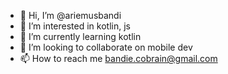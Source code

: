 - 👋 Hi, I’m @ariemusbandi
- 👀 I’m interested in kotlin, js
- 🌱 I’m currently learning kotlin
- 💞️ I’m looking to collaborate on mobile dev
- 📫 How to reach me bandie.cobrain@gmail.com

<!---
ariemusbandi/ariemusbandi is a ✨ special ✨ repository because its `README.md` (this file) appears on your GitHub profile.
You can click the Preview link to take a look at your changes.
--->
